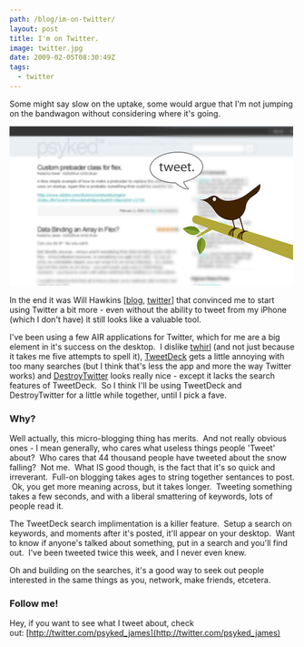 ```yaml
---
path: /blog/im-on-twitter/
layout: post
title: I'm on Twitter.
image: twitter.jpg
date: 2009-02-05T08:30:49Z
tags:
  - twitter
---
```


Some might say slow on the uptake, some would argue that I'm not jumping on the bandwagon without considering where it's going.

![I'm on Twitter](twitter.jpg)

In the end it was Will Hawkins \[[blog](http://blog.arryawke.co.uk/), [twitter](http://twitter.com/arryawke)\] that convinced me to start using Twitter a bit more - even without the ability to tweet from my iPhone (which I don't have) it still looks like a valuable tool.

I've been using a few AIR applications for Twitter, which for me are a big element in it's success on the desktop.  I dislike [twhirl](http://www.twhirl.org/) (and not just because it takes me five attempts to spell it), [TweetDeck](http://www.tweetdeck.com/beta/) gets a little annoying with too many searches (but I think that's less the app and more the way Twitter works) and [DestroyTwitter](http://www.destroytoday.com/?p=Project&id=DestroyTwitter) looks really nice - except it lacks the search features of TweetDeck.  So I think I'll be using TweetDeck and DestroyTwitter for a little while together, until I pick a fave.

### Why?

Well actually, this micro-blogging thing has merits.  And not really obvious ones - I mean generally, who cares what useless things people 'Tweet' about?  Who cares that 44 thousand people have tweeted about the snow falling?  Not me.  What IS good though, is the fact that it's so quick and irreverant.  Full-on blogging takes ages to string together sentances to post.  Ok, you get more meaning across, but it takes longer.  Tweeting something takes a few seconds, and with a liberal smattering of keywords, lots of people read it.

The TweetDeck search implimentation is a killer feature.  Setup a search on keywords, and moments after it's posted, it'll appear on your desktop.  Want to know if anyone's talked about something, put in a search and you'll find out.  I've been tweeted twice this week, and I never even knew.

Oh and building on the searches, it's a good way to seek out people interested in the same things as you, network, make friends, etcetera.

### Follow me!

Hey, if you want to see what I tweet about, check out: [http://twitter.com/psyked_james](http://twitter.com/psyked_james)
